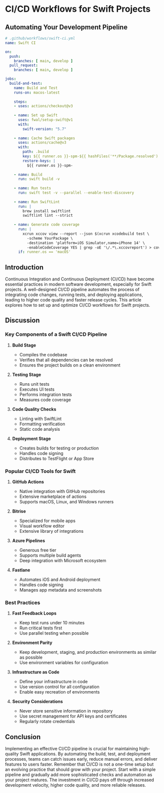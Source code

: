 # CI/CD Workflows for Swift Projects

## Automating Your Development Pipeline

```yaml
# .github/workflows/swift-ci.yml
name: Swift CI

on:
  push:
    branches: [ main, develop ]
  pull_request:
    branches: [ main, develop ]

jobs:
  build-and-test:
    name: Build and Test
    runs-on: macos-latest
    
    steps:
    - uses: actions/checkout@v3
    
    - name: Set up Swift
      uses: fwal/setup-swift@v1
      with:
        swift-version: "5.7"
    
    - name: Cache Swift packages
      uses: actions/cache@v3
      with:
        path: .build
        key: ${{ runner.os }}-spm-${{ hashFiles('**/Package.resolved') }}
        restore-keys: |
          ${{ runner.os }}-spm-
    
    - name: Build
      run: swift build -v
    
    - name: Run tests
      run: swift test -v --parallel --enable-test-discovery
    
    - name: Run SwiftLint
      run: |
        brew install swiftlint
        swiftlint lint --strict
    
    - name: Generate code coverage
      run: |
        xcrun xccov view --report --json $(xcrun xcodebuild test \
          -scheme YourPackage \
          -destination 'platform=iOS Simulator,name=iPhone 14' \
          -enableCodeCoverage YES | grep -oE '\/.*\.xccovreport') > coverage.json
      if: runner.os == 'macOS'
```

## Introduction
Continuous Integration and Continuous Deployment (CI/CD) have become essential practices in modern software development, especially for Swift projects. A well-designed CI/CD pipeline automates the process of integrating code changes, running tests, and deploying applications, leading to higher code quality and faster release cycles. This article explores how to set up and optimize CI/CD workflows for Swift projects.

## Discussion
### Key Components of a Swift CI/CD Pipeline

1. **Build Stage**
   - Compiles the codebase
   - Verifies that all dependencies can be resolved
   - Ensures the project builds on a clean environment

2. **Testing Stage**
   - Runs unit tests
   - Executes UI tests
   - Performs integration tests
   - Measures code coverage

3. **Code Quality Checks**
   - Linting with SwiftLint
   - Formatting verification
   - Static code analysis

4. **Deployment Stage**
   - Creates builds for testing or production
   - Handles code signing
   - Distributes to TestFlight or App Store

### Popular CI/CD Tools for Swift

1. **GitHub Actions**
   - Native integration with GitHub repositories
   - Extensive marketplace of actions
   - Supports macOS, Linux, and Windows runners

2. **Bitrise**
   - Specialized for mobile apps
   - Visual workflow editor
   - Extensive library of integrations

3. **Azure Pipelines**
   - Generous free tier
   - Supports multiple build agents
   - Deep integration with Microsoft ecosystem

4. **Fastlane**
   - Automates iOS and Android deployment
   - Handles code signing
   - Manages app metadata and screenshots

### Best Practices

1. **Fast Feedback Loops**
   - Keep test runs under 10 minutes
   - Run critical tests first
   - Use parallel testing when possible

2. **Environment Parity**
   - Keep development, staging, and production environments as similar as possible
   - Use environment variables for configuration

3. **Infrastructure as Code**
   - Define your infrastructure in code
   - Use version control for all configuration
   - Enable easy recreation of environments

4. **Security Considerations**
   - Never store sensitive information in repository
   - Use secret management for API keys and certificates
   - Regularly rotate credentials

## Conclusion
Implementing an effective CI/CD pipeline is crucial for maintaining high-quality Swift applications. By automating the build, test, and deployment processes, teams can catch issues early, reduce manual errors, and deliver features to users faster. Remember that CI/CD is not a one-time setup but an evolving practice that should grow with your project. Start with a simple pipeline and gradually add more sophisticated checks and automation as your project matures. The investment in CI/CD pays off through increased development velocity, higher code quality, and more reliable releases.
